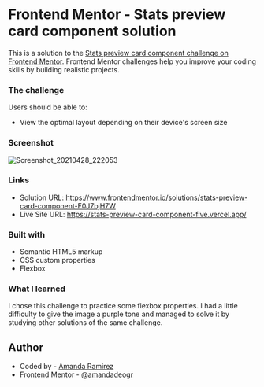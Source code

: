 # Frontend Mentor - Stats preview card component solution

This is a solution to the [Stats preview card component challenge on Frontend Mentor](https://www.frontendmentor.io/challenges/stats-preview-card-component-8JqbgoU62). Frontend Mentor challenges help you improve your coding skills by building realistic projects. 


### The challenge
Users should be able to:

- View the optimal layout depending on their device's screen size

### Screenshot
![Screenshot_20210428_222053](https://user-images.githubusercontent.com/78186370/116491535-79e84200-a870-11eb-9c16-91adf4c80189.png)


### Links
- Solution URL: https://www.frontendmentor.io/solutions/stats-preview-card-component-F0J7bjH7W
- Live Site URL: https://stats-preview-card-component-five.vercel.app/


### Built with
- Semantic HTML5 markup
- CSS custom properties
- Flexbox


### What I learned
I chose this challenge to practice some flexbox properties.
I had a little difficulty to give the image a purple tone and managed to solve it by studying other solutions of the same challenge.


## Author

- Coded by - [Amanda Ramirez](https://www.your-site.com)
- Frontend Mentor - [@amandadeogr](https://www.frontendmentor.io/profile/amandadeogr)


